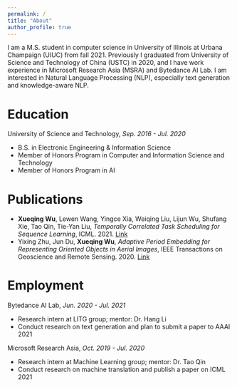 ```yaml
---
permalink: /
title: "About"
author_profile: true
---
```


I am a M.S. student in computer science in University of Illinois at Urbana Champaign (UIUC) from fall 2021. Previously I graduated from University of Science and Technology of China (USTC) in 2020, and I have work experience in Microsoft Research Asia (MSRA) and Bytedance AI Lab. I am interested in Natural Language Processing (NLP), especially text generation and knowledge-aware NLP.

# Education

University of Science and Technology, *Sep. 2016 - Jul. 2020*
* B.S. in Electronic Engineering & Information Science
* Member of Honors Program in Computer and Information Science and Technology
* Member of Honors Program in AI

# Publications

* **Xueqing Wu**, Lewen Wang, Yingce Xia, Weiqing Liu, Lijun Wu, Shufang Xie, Tao Qin, Tie-Yan Liu, *Temporally Correlated Task Scheduling for Sequence Learning*, ICML. 2021. [Link](http://proceedings.mlr.press/v139/wu21e.html)
* Yixing Zhu, Jun Du, **Xueqing Wu**, *Adaptive Period Embedding for Representing Oriented Objects in Aerial Images*, IEEE Transactions on Geoscience and Remote Sensing. 2020. [Link](https://ieeexplore.ieee.org/document/9057525)

# Employment

Bytedance AI Lab, *Jun. 2020 - Jul. 2021*

* Research intern at LITG group; mentor: Dr. Hang Li
* Conduct research on text generation and plan to submit a paper to AAAI 2021

Microsoft Research Asia, *Oct. 2019 - Jul. 2020*

* Research intern at Machine Learning group; mentor: Dr. Tao Qin
* Conduct research on machine translation and publish a paper on ICML 2021

